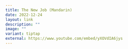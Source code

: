 ```yaml
---
title: The New Job (Mandarin)
date: 2022-12-24
layout: link
description: ""
image: ""
variant: tiptap
external: https://www.youtube.com/embed/yXOVdIA6jys
---
```

